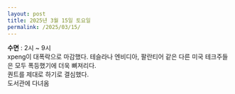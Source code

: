 ```yaml
---
layout: post
title: 2025년 3월 15일 토요일
permalink: /2025/03/15/
---
```

**수면** : 2시 ~ 9시<br/>
xpeng이 대폭락으로 마감했다. 테슬라나 엔비디아, 팔란티어 같은 다른 미국 테크주들은 모두 폭등했기에 더욱 뼈져리다.<br/>
퀀트를 제대로 하기로 결심했다.<br/>
도서관에 다녀옴